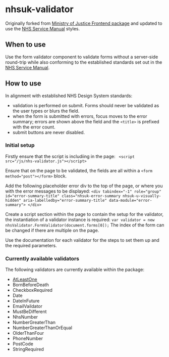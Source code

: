 # nhsuk-validator

Originally forked from [Ministry of Justice Frontend package](https://design-patterns.service.justice.gov.uk/components/form-validator/) and updated to use the [NHS Service Manual](https://service-manual.nhs.uk/) styles. 

## When to use

Use the form validator component to validate forms without a server-side round-trip while also conforming to the established standards set out in the [NHS Service Manual](https://service-manual.nhs.uk/).

## How to use

In alignment with established NHS Design System standards:

- validation is performed on submit. Forms should never be validated as the user types or blurs the field.
- when the form is submitted with errors, focus moves to the error summary; errors are shown above the field and the `<title>` is prefixed with the error count.
- submit buttons are never disabled.

### Initial setup

Firstly ensure that the script is includiing in the page:
`  <script src="/js/nhs-validator.js"></script> ` 

Ensure that on the page to be validated, the fields are all within a `<form method="post"></form>` block.

Add the following placeholder error div to the top of the page, or where you with the error messages to be displayed:
`<div tabindex="-1" role="group" id="error-summary-title" class="nhsuk-error-summary nhsuk-u-visually-hidden" aria-labelledby="error-summary-title" data-module="error-summary"> </div>`

Create a script section within the page to contain the setup for the validator, the instantiation of a validator instance is required: 
`var validator = new nhsValidator.FormValidator(document.forms[0]);`
The index of the form can be changed if there are multiple on the page. 

Use the documentation for each validator for the steps to set them up and the required parameters. 

### Currently available validators

The following validators are currently available within the package:

- [AtLeastOne](src/Validators/AtLeastOne/README.md)
- BornBeforeDeath
- CheckboxRequired
- Date
- DateInFuture
- EmailVaildator
- MustBeDifferent
- NhsNumber
- NumberGreaterThan
- NumberGreaterThanOrEqual
- OlderThanFour
- PhoneNumber
- PostCode
- StringRequired
